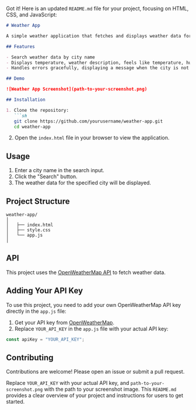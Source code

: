 Got it! Here is an updated `README.md` file for your project, focusing on HTML, CSS, and JavaScript:

```markdown
# Weather App

A simple weather application that fetches and displays weather data for a specified city using the OpenWeatherMap API.

## Features

- Search weather data by city name
- Displays temperature, weather description, feels like temperature, humidity, and wind speed
- Handles errors gracefully, displaying a message when the city is not found

## Demo

![Weather App Screenshot](path-to-your-screenshot.png)

## Installation

1. Clone the repository:
   ```sh
   git clone https://github.com/yourusername/weather-app.git
   cd weather-app
   ```

2. Open the `index.html` file in your browser to view the application.

## Usage

1. Enter a city name in the search input.
2. Click the "Search" button.
3. The weather data for the specified city will be displayed.

## Project Structure

```
weather-app/
│
│   ├── index.html
│   ├── style.css
│   └── app.js
│
```

## API

This project uses the [OpenWeatherMap API](https://openweathermap.org/api) to fetch weather data. 

## Adding Your API Key

To use this project, you need to add your own OpenWeatherMap API key directly in the `app.js` file:

1. Get your API key from [OpenWeatherMap](https://openweathermap.org/appid).
2. Replace `YOUR_API_KEY` in the `app.js` file with your actual API key:

```javascript
const apiKey = "YOUR_API_KEY";
```

## Contributing

Contributions are welcome! Please open an issue or submit a pull request.


Replace `YOUR_API_KEY` with your actual API key, and `path-to-your-screenshot.png` with the path to your screenshot image. This `README.md` provides a clear overview of your project and instructions for users to get started.
